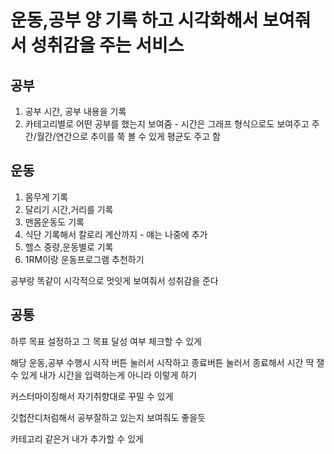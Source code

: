 # 운동,공부 양 기록 하고 시각화해서 보여줘서 성취감을 주는 서비스

## 공부

1. 공부 시간, 공부 내용을 기록
2. 카테고리별로 어떤 공부를 했는지 보여줌 - 시간은 그래프 형식으로도 보여주고 주간/월간/연간으로 추이를 쭉 볼 수 있게 평균도 주고 함

## 운동

1. 몸무게 기록
2. 달리기 시간,거리를 기록
3. 맨몸운동도 기록
4. 식단 기록해서 칼로리 계산까지 - 얘는 나중에 추가
5. 헬스 중량,운동별로 기록
6. 1RM이랑 운동프로그램 추천하기

공부랑 똑같이 시각적으로 멋잇게 보여줘서 성취감을 준다



## 공통

하루 목표 설정하고 그 목표 달성 여부 체크할 수 있게

해당 운동,공부 수행시 시작 버튼 눌러서 시작하고 종료버튼 눌러서 종료해서 시간 딱 잴 수 있게 내가 시간을 입력하는게 아니라 이렇게 하기

커스터마이징해서 자기취향대로 꾸밀 수 있게

깃헙잔디처럼해서 공부잘하고 있는지 보여줘도 좋을듯

카테고리 같은거 내가 추가할 수 있게

